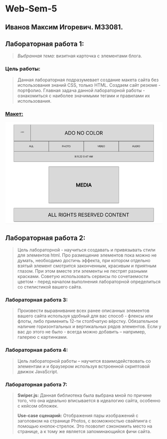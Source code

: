 # Web-Sem-5

## Иванов Максим Игоревич. M33081.

## Лабораторная работа 1:

> _Выбранная тема:_ визитная карточка с элементами блога.

### Цель работы:

> Данная лабораторная подразумевает создание макета сайта без использования знаний CSS,
> только HTML. Создаем сайт резюме - портфолио. Главная задача данной лабораторной работы -
> ознакомиться с наиболее значимыми тегами и правилами их использования.

### [Макет:](https://www.figma.com/file/Hojq5EKqZPEdexlVdJsmOO/Ado-No-Color-Portfolio's-site?node-id=0%3A1)

![alt text](readme_content/layout_1.png)


## Лабораторная работа 2:

> Цель лабораторной - научиться создавать и привязывать стили для элементов html. 
> Про размещение элементов пока можно не думать, необходимо достичь эффекта, 
> при котором отдельно взятый элемент смотрится законченным, красивым и приятным глазом. 
> При этом вместе эти элементы не пестрят разными красками. 
> Советую использовать сервисы по сочетаемости цветом - 
> перед началом выполнения лабораторной определиться со стилистикой вашего сайта.

### Лабораторная работа 3:

> Произвести выравнивание всех ранее описанных 
> элементов вашего сайта используя удобный для вас способ - флексы или флоты, либо
> применить 12-ти столбчатую вёрстку. Обязательное наличие горизонтальных и вертикальных рядов элементов.
> Если у вас до этого не было - всегда можно добавить – например, галерею с картинками.

### Лабораторная работа 4:

>Цель лабораторной работы – 
> научится взаимодействовать со элементам
> и и браузером используя встроенной скриптовой движок JavaScript.
> 
### Лабораторная работа 7:

> <b>Swiper.js:</b>
> Данная библиотека была выбрана мной по причине того, что она идеально вписывается в идеалогию сайта, особенно с кейсом обложек.
> 
> <b>Use-case сценарий:</b>
> Отображения пары изображений с заголовком на странице Photos, с возможностью свайпинга с помощью кнопок-стрелок. Это позволит сэкономить место на странице, 
> а к тому же является запоминающийся фичи сайта.